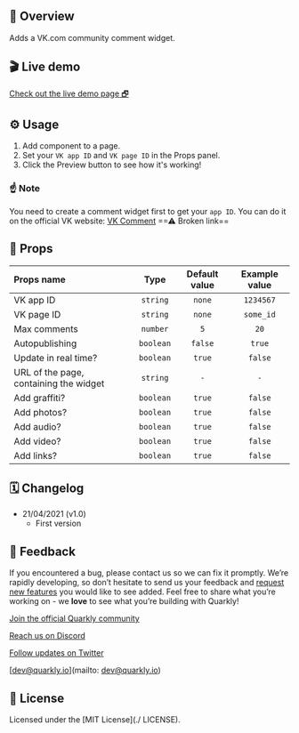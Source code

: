 ## 📖 Overview

Adds a VK.com community comment widget.

## 🎬 Live demo

[Check out the live demo page 🗗](https://quarkly-catalog.netlify.app/vkcomment/)

## ⚙️ Usage

 1. Add component to a page.
 2. Set your `VK app ID` and `VK page ID` in the Props panel.
 3. Click the Preview button to see how it's working!

### ☝ Note

You need to create a comment widget first to get your `app ID`. You can do it on the official VK website: [VK Comment](https://vk.com/dev/comments)  ==⚠ Broken link==


## 🧩 Props

| Props name | Type | Default value | Example value |
| :---------------------------- | :-------: | :-----: | :-------: |
| VK app ID | `string` | `none` | `1234567` |
| VK page ID | `string` | `none` | `some_id` |
| Max comments | `number` | `5` | `20` |
| Autopublishing | `boolean` | `false` | `true` |
| Update in real time? | `boolean` | `true` | `false` |
| URL of the page, containing the widget | `string` | `-` | `-` |
| Add graffiti? | `boolean` | `true` | `false` |
| Add photos? | `boolean` | `true` | `false` |
| Add audio? | `boolean` | `true` | `false` |
| Add video? | `boolean` | `true` | `false` |
| Add links? | `boolean` | `true` | `false` |

## 🗓 Changelog

* 21/04/2021 (v1.0)
  * First version

## 📮 Feedback

If you encountered a bug, please contact us so we can fix it promptly. We’re rapidly developing, so don’t hesitate to send us your feedback and [request new features](https://community.quarkly.io/c/requests/11) you would like to see added. Feel free to share what you’re working on - we **love** to see what you’re building with Quarkly!

[Join the official Quarkly community](https://community.quarkly.io/)

[Reach us on Discord](https://discord.gg/f9KhSMGX)

[Follow updates on Twitter](https://twitter.com/quarklyapp)

[dev@quarkly.io](mailto: dev@quarkly.io)

## 📝 License

Licensed under the [MIT License](./ LICENSE).
